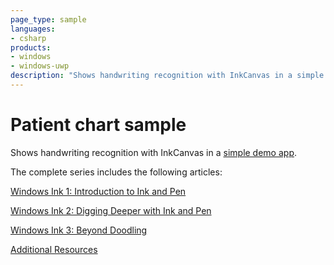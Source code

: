 ```yaml
---
page_type: sample
languages:
- csharp
products:
- windows
- windows-uwp
description: "Shows handwriting recognition with InkCanvas in a simple demo app."
---
```


<!---
  category: CustomUserInteractions Inking
-->

# Patient chart sample

Shows handwriting recognition with InkCanvas in a [simple demo app](https://blogs.windows.com/buildingapps/2016/11/23/windows-ink-3-beyond-doodling).

The complete series includes the following articles: 

[Windows Ink 1: Introduction to Ink and Pen](https://blogs.windows.com/buildingapps/2016/11/21/windows-ink-1-introduction-to-ink-and-pen/)

[Windows Ink 2: Digging Deeper with Ink and Pen](https://blogs.windows.com/buildingapps/2016/11/22/windows-ink-2-digging-deeper-with-ink-and-pen/)

[Windows Ink 3: Beyond Doodling](https://blogs.windows.com/buildingapps/2016/11/23/windows-ink-3-beyond-doodling)

[Additional Resources](https://developer.microsoft.com/windows/projects/campaigns/bring-beautiful-apps-to-windows)
